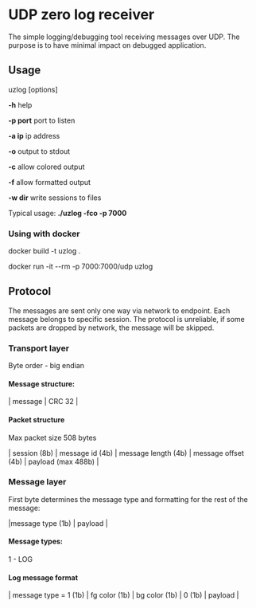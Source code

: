 
# UDP zero log receiver

The simple logging/debugging tool receiving messages over UDP. The purpose is to have minimal impact on debugged application.


## Usage

uzlog [options]

**-h** help

**-p port** port to listen

**-a ip** ip address

**-o** output to stdout

**-c** allow colored output

**-f** allow formatted output

**-w dir** write sessions to files


Typical usage: **./uzlog -fco -p 7000**


### Using with docker


docker build -t uzlog .

docker run -it --rm -p 7000:7000/udp uzlog


## Protocol

The messages are sent only one way via network to endpoint. Each message belongs to specific session. The protocol is unreliable, if some packets are dropped by network, the message will be skipped.

### Transport layer

Byte order - big endian

#### Message structure:

| message |  CRC 32 |

#### Packet structure

Max packet size  508 bytes

| session (8b) | message id (4b) | message length (4b) | message offset (4b) | payload  (max 488b) |

### Message layer

First byte determines the message type and formatting for the rest of the message:

|message type (1b) | payload |

#### Message types:

1 - LOG

#### Log message format

| message type = 1 (1b) | fg color (1b) | bg color (1b) |  0 (1b) | payload |

